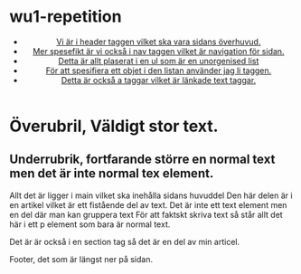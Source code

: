 # wu1-repetition
<body>
    <header>
        <nav><ul>
            <li><a href="#">Vi är i header taggen vilket ska vara sidans överhuvud.</a></li>
            <li><a href="#">Mer spesefikt är vi också i nav taggen vilket är navigation för sidan.</a></li>
            <li><a href="#">Detta är allt plaserat i en ul som är en unorgenised list</a></li>
            <li><a href="#">För att spesifiera ett objet i den listan använder jag li taggen.</a></li>
            <li><a href="#">Detta är också a taggar vilket är länkade text taggar.</a></li>
        </ul></nav>
    </header>
    <main>
        <h1>
            Överubril, Väldigt stor text.
        </h1>
        <article>
            <h2>
                Underrubrik, fortfarande större en normal text men det är inte normal tex element.
            </h2>
            <section>
                <p>
                    Allt det är ligger i main vilket ska inehålla sidans huvuddel
                    Den här delen är i en artikel vilket är ett fistående del av text. 
                    Det är inte ett text element men en del där man kan gruppera text 
                    För att faktskt skriva text så står allt det här i ett p element som bara är normal text.
                </p>
                <p>Det är är också i en section tag så det är en del av min articel.</p>
            </section>
        </article>
    </main>
    <footer>
        <p>
            Footer, det som är längst ner på sidan. 
        </p>
    </footer>

</body>